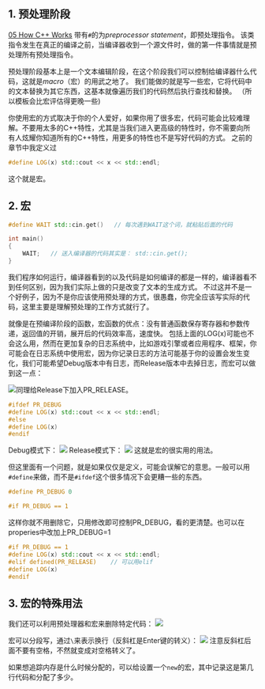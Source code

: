 ## 1. 预处理阶段

[05 How C++ Works](05%20How%20C++%20Works.md)
带有`#`的为*preprocessor statement*，即预处理指令。
该类指令发生在真正的编译之前，当编译器收到一个源文件时，做的第一件事情就是预处理所有预处理指令。

预处理阶段基本上是一个文本编辑阶段，在这个阶段我们可以控制给编译器什么代码，这就是*macro*（宏）的用武之地了。
我们能做的就是写一些宏，它将代码中的文本替换为其它东西，这基本就像遍历我们的代码然后执行查找和替换。
（所以模板会比宏评估得更晚一些)

你使用宏的方式取决于你的个人爱好，如果你用了很多宏，代码可能会比较难理解。不要用太多的C++特性，尤其是当我们进入更高级的特性时，你不需要向所有人炫耀你知道所有的C++特性，用更多的特性也不是写好代码的方式。
之前的章节中我定义过
```cpp
#define LOG(x) std::cout << x << std::endl;
```
这个就是宏。

## 2. 宏
```cpp
#define WAIT std::cin.get()   // 每次遇到WAIT这个词，就粘贴后面的代码

int main()
{
	WAIT;   // 送入编译器的代码其实是： std::cin.get();
}
```
我们程序如何运行，编译器看到的以及代码是如何编译的都是一样的，编译器看不到任何区别，因为我们实际上做的只是改变了文本的生成方式。
不过这并不是一个好例子，因为不是你应该使用预处理的方式，很愚蠢，你完全应该写实际的代码，这里主要是理解预处理的工作方式就行了。

就像是在预编译阶段的函数，宏函数的优点：没有普通函数保存寄存器和参数传递，返回值的开销，展开后的代码效率高，速度快。
包括上面的LOG(x)可能也不会这么用，然而在更加复杂的日志系统中，比如游戏引擎或者应用程序、框架，你可能会在日志系统中使用宏，因为你记录日志的方法可能基于你的设置会发生变化，我们可能希望Debug版本中有日志，而Release版本中去掉日志，而宏可以做到这一点：

![](Pasted%20image%2020230718161725.png)同理给Release下加入PR_RELEASE。

```cpp
#ifdef PR_DEBUG
#define LOG(x) std::cout << x << std::endl;
#else
#define LOG(x)
#endif
```
Debug模式下：
![](Pasted%20image%2020230718162021.png)
Release模式下：
![](Pasted%20image%2020230718162056.png)
这就是宏的很实用的用法。

但这里面有一个问题，就是如果仅仅是定义，可能会误解它的意思。一般可以用`#define`来做，而不是`#ifdef`这个很多情况下会更糟一些的东西。
```cpp
#define PR_DEBUG 0

#if PR_DEBUG == 1
```
这样你就不用删除它，只用修改即可控制PR_DEBUG，看的更清楚。也可以在properies中改加上PR_DEBUG=1

```cpp
#if PR_DEBUG == 1
#define LOG(x) std::cout << x << std::endl;
#elif defined(PR_RELEASE)    // 可以用elif
#define LOG(x)
#endif
```

## 3. 宏的特殊用法
我们还可以利用预处理器和宏来删除特定代码：
![](Pasted%20image%2020230718163057.png)

宏可以分段写，通过`\`来表示换行（反斜杠是Enter键的转义）：
![](Pasted%20image%2020230718163339.png)
注意反斜杠后面不要有空格，不然就变成对空格转义了。

如果想追踪内存是什么时候分配的，可以给设置一个`new`的宏，其中记录这是第几行代码和分配了多少。